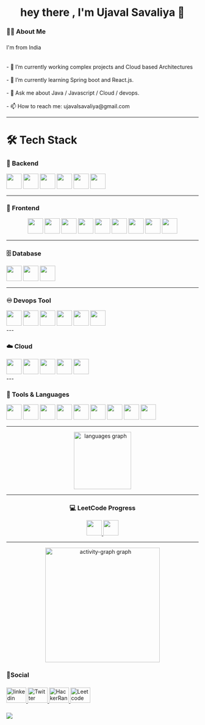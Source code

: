 <h1 align="center">hey there , I'm Ujaval Savaliya 👋</h1>

###

<h3 align="left">👩‍💻  About Me</h3>

###

<p align="left">I'm from India<br><br><br>- 🔭 I’m currently working complex projects and Cloud based Architectures<br><br>- 🌱 I’m currently learning Spring boot and React.js.<br><br>- 💬 Ask me about Java / Javascript / Cloud / devops.<br><br>- 📫 How to reach me: ujavalsavaliya@gmail.com</p>

---

# 🛠 Tech Stack

### 🧠 Backend
<div align="left">

<img src="https://img.shields.io/badge/Java-007396?style=for-the-badge&logo=java&logoColor=white" height="40"/>
<img src="https://img.shields.io/badge/Spring_Boot-6DB33F?style=for-the-badge&logo=springboot&logoColor=white" height="40"/>
<img src="https://img.shields.io/badge/Node.js-339933?style=for-the-badge&logo=nodedotjs&logoColor=white" height="40"/>
<img src="https://img.shields.io/badge/Express.js-000000?style=for-the-badge&logo=express&logoColor=white" height="40"/>
<img src="https://img.shields.io/badge/Next.js-000000?style=for-the-badge&logo=nextdotjs&logoColor=white" height="40"/>
<img src="https://img.shields.io/badge/REST%20API-FF6F00?style=for-the-badge" height="40"/>

</div>

---

### 🎨 Frontend
<div align="center">

<img src="https://img.shields.io/badge/JavaScript-F7DF1E?style=for-the-badge&logo=javascript&logoColor=black" height="40"/>
<img src="https://img.shields.io/badge/TypeScript-3178C6?style=for-the-badge&logo=typescript&logoColor=white" height="40"/>
<img src="https://img.shields.io/badge/React-20232A?style=for-the-badge&logo=react&logoColor=61DAFB" height="40"/>
<img src="https://img.shields.io/badge/Angular-DD0031?style=for-the-badge&logo=angular&logoColor=white" height="40"/>
<img src="https://img.shields.io/badge/HTML5-E34F26?style=for-the-badge&logo=html5&logoColor=white" height="40"/>
<img src="https://img.shields.io/badge/CSS3-1572B6?style=for-the-badge&logo=css3&logoColor=white" height="40"/>
<img src="https://img.shields.io/badge/Tailwind_CSS-38B2AC?style=for-the-badge&logo=tailwind-css&logoColor=white" height="40"/>
<img src="https://img.shields.io/badge/Bootstrap-563D7C?style=for-the-badge&logo=bootstrap&logoColor=white" height="40"/>
<img src="https://img.shields.io/badge/jQuery-0769AD?style=for-the-badge&logo=jquery&logoColor=white" height="40"/>

</div>

---

### 🗄️ Database
<div align="left">

<img src="https://img.shields.io/badge/MySQL-4479A1?style=for-the-badge&logo=mysql&logoColor=white" height="40"/>
<img src="https://img.shields.io/badge/MongoDB-4EA94B?style=for-the-badge&logo=mongodb&logoColor=white" height="40"/>
<img src="https://img.shields.io/badge/PostgreSQL-4169E1?style=for-the-badge&logo=postgresql&logoColor=white" height="40"/>

</div>

---
### ♾️ Devops Tool 
<div align="left">
  <img src="https://img.shields.io/badge/Docker-59666C?style=for-the-badge&logo=Docker&logoColor=white" height="40"/>
  <img src="https://img.shields.io/badge/Linux-59666C?style=for-the-badge&logo=Linux&logoColor=white" height="40"/>
  <img src="https://img.shields.io/badge/Kubernetes-59666C?style=for-the-badge&logo=Kubernetes&logoColor=white" height="40"/>
  <img src="https://img.shields.io/badge/Jenkins-59666C?style=for-the-badge&logo=Jenkins&logoColor=61DAFB" height="40"/>
  <img src="https://img.shields.io/badge/Ansible-59666C?style=for-the-badge&logo=Ansible&logoColor=white" height="40"/>
  <img src="https://img.shields.io/badge/Terraform-59666C?style=for-the-badge&logo=Terraform&logoColor=white" height="40"/>
</div>
---

### ☁️ Cloud 
<div align="left">
  <img src="https://img.shields.io/badge/Aws-59666C?style=for-the-badge&logo=Aws&logoColor=white" height="40"/>
  <img src="https://img.shields.io/badge/Azure-59666C?style=for-the-badge&logo=Azure&logoColor=white" height="40"/>
<img src="https://img.shields.io/badge/Vercel-000000?style=for-the-badge&logo=vercel&logoColor=white" height="40"/>
<img src="https://img.shields.io/badge/Railway-0B0D0E?style=for-the-badge&logo=railway&logoColor=white" height="40"/>
  <img src="https://img.shields.io/badge/Netlify-59666C?style=for-the-badge&logo=Netlify&logoColor=white" height="40"/>

</div>
---

### 🧰 Tools & Languages
<div align="left">

<img src="https://img.shields.io/badge/Hibernate-59666C?style=for-the-badge&logo=hibernate&logoColor=white" height="40"/>
<img src="https://img.shields.io/badge/Postman-FF6C37?style=for-the-badge&logo=postman&logoColor=white" height="40"/>
<img src="https://img.shields.io/badge/Maven-C71A36?style=for-the-badge&logo=apachemaven&logoColor=white" height="40"/>
<img src="https://img.shields.io/badge/Atlas-4EA94B?style=for-the-badge&logo=mongodb&logoColor=white" height="40"/>
<img src="https://img.shields.io/badge/Python-3776AB?style=for-the-badge&logo=python&logoColor=white" height="40"/>
<img src="https://img.shields.io/badge/NumPy-013243?style=for-the-badge&logo=numpy&logoColor=white" height="40"/>
<img src="https://img.shields.io/badge/Pandas-150458?style=for-the-badge&logo=pandas&logoColor=white" height="40"/>
<img src="https://img.shields.io/badge/Matplotlib-11557C?style=for-the-badge&logo=matplotlib&logoColor=white" height="40"/>
<img src="https://img.shields.io/badge/C++-00599C?style=for-the-badge&logo=cplusplus&logoColor=white" height="40"/>

</div>

---

<div align="center">
  <img src="https://github-readme-stats.vercel.app/api/top-langs?username=ujavalsavaliya&locale=en&hide_title=false&layout=compact&card_width=320&langs_count=5&theme=dark&hide_border=true&order=2" height="150" alt="languages graph"  />
  
  ---
### 💻 LeetCode Progress

<div align="center">
  <a href="https://leetcode.com/medal/?showImg=0&id=6255751&isLevel=false" target="_blank">
    <img src="https://img.shields.io/badge/LeetCode%20-50%20Days-00B140?style=for-the-badge&logo=leetcode&logoColor=white" height="40"/>
  </a>
  <a href="https://leetcode.com/medal/?showImg=0&id=6796523&isLevel=false" target="_blank">
    <img src="https://img.shields.io/badge/LeetCode%20-100%20Days-0072F5?style=for-the-badge&logo=leetcode&logoColor=white" height="40"/>
  </a>
</div>


---
  <img src="https://github-readme-activity-graph.vercel.app/graph?username=ujavalsavaliya&radius=16&theme=tokyo-night&area=true&order=5&hide_border=true&hide_title=false" height="300" alt="activity-graph graph"  />
</div>

###

<h3 align="left">🤝Social</h3>

###

<div align="left">
  <a href="https://www.linkedin.com/in/ujaval-savaliya-b90056327/" target="_blank">
    <img src="https://raw.githubusercontent.com/maurodesouza/profile-readme-generator/master/src/assets/icons/social/linkedin/default.svg" width="52" height="40" alt="linkedin logo"  />
  </a>
   <a href="https://twitter.com/ujavalsavaliya" target="_blank">
      <img src="https://raw.githubusercontent.com/maurodesouza/profile-readme-generator/master/src/assets/icons/social/twitter/default.svg" width="52" height="40" alt="Twitter logo"/>
    </a>
  <a href="https://www.hackerrank.com/profile/Ujaval_savaliya" target="_blank">
      <img src="https://raw.githubusercontent.com/maurodesouza/profile-readme-generator/master/src/assets/icons/social/hackerrank/default.svg" width="52" height="40" alt="HackerRank logo"/>
    </a>
  <a href="https://leetcode.com/u/savaliyaujaval07/" target="_blank">
      <img src="https://img.shields.io/badge/LeetCode-000000?logo=LeetCode&logoColor=#d16c06" width="52" height="40" alt="Leetcode logo"/>
    </a>
</div>

###



###

<div align="left">
  <img src="https://visitor-badge.laobi.icu/badge?page_id=ujavalsavaliya.ujavalsavaliya&"  />
</div>

###
